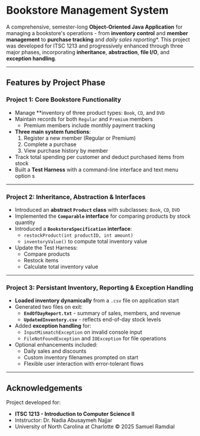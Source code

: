 # Bookstore Management System


A comprehensive, semester-long **Object-Oriented Java Application** for managing a bookstore's operations - from **inventory control** and **member management** to **purchase tracking** and *daily sales reporting**. This project was developed for ITSC 1213 and progressively enhanced through three major phases, incorporating **inheritance**, **abstraction**, **file I/O**, and **exception handling**.


---
## Features by Project Phase 
### Project 1: Core Bookstore Functionality
- Manage **inventory of three product types: `Book`, `CD`, and `DVD`
- Maintain records for both `Regular` and `Premium` members
  - Premium members include monthly payment tracking
- **Three main system functions**:
  1. Register a new member (Regular or Premium)
  2. Complete a purchase
  3. View purchase history by member
- Track total spending per customer and deduct purchased items from stock
- Built a **Test Harness** with a command-line interface and text menu option s
---
### Project 2: Inheritance, Abstraction & Interfaces 
- Introduced an **abstract `Product` class** with subclasses: `Book`, `CD`, `DVD`
- Implemented the **`Comparable` interface** for comparing products by stock quantity
- Introduced a **`BookstoreSpecification` interface**:
  - `restockProduct(int productID, int amount)`
  - `inventoryValue()` to compute total inventory value
- Update the Test Harness:
  - Compare products
  - Restock items
  - Calculate total inventory value
---
### Project 3: Persistant Inventory, Reporting & Exception Handling 
- **Loaded inventory dynamically** from a `.csv` file on application start
- Generated two files on exit:
  - **`EndOfDayReport.txt`** - summary of sales, members, and revenue
  - **`UpdatedInventory.csv`** - reflects end-of-day stock levels
- Added **exception handling** for:
  - `InputMismatchException` on invalid console input
  - `FileNotFoundException` and `IOException` for file operations
- Optional enhancements included:
  - Daily sales and discounts
  - Custom inventory filenames prompted on start
  - Flexible user interaction with error-tolerant flows
 
---

## Acknowledgements
Project developed for: 
- **ITSC 1213 - Introduction to Computer Science II**
- Intstructor: Dr. Nadia Abusaymeh Najjar
- University of North Carolina at Charlotte
© 2025 Samuel Ramdial

